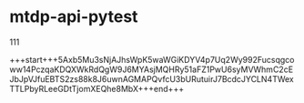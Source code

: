 # mtdp-api-pytest

111

+++start+++5Axb5Mu3sNjAJhsWpK5waWGiKDYV4p7Uq2Wy992Fucsqgcoww14PczqaKDQXWkRdQgW9J6MYAsjMQHRy51aFZ1PwU6syMVWhmC2cEJbJpVJfuEBTS2zs88k8J6uwnAGMAPQvfcU3bURutuirJ7BcdcJYCLN4TWexTTLPbyRLeeGDtTjomXEQhe8MbX+++end+++

